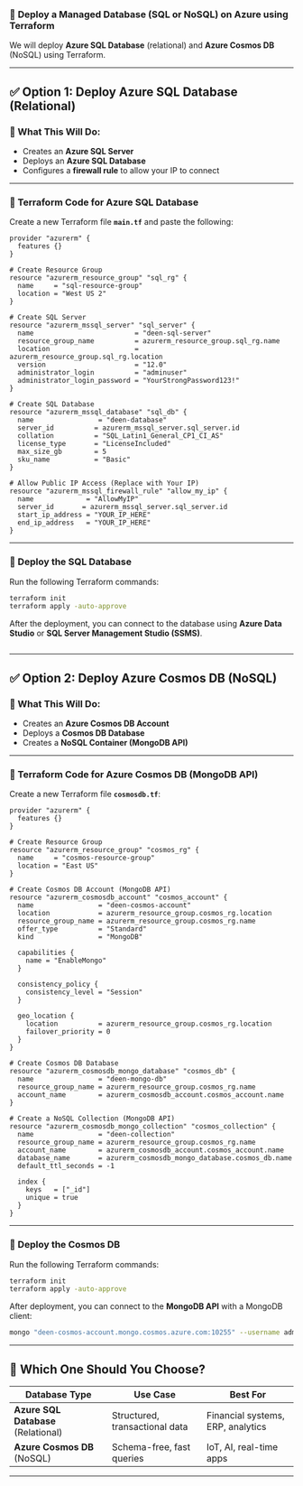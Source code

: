 ### 🚀 **Deploy a Managed Database (SQL or NoSQL) on Azure using Terraform**  
We will deploy **Azure SQL Database** (relational) and **Azure Cosmos DB** (NoSQL) using Terraform.

---

## **✅ Option 1: Deploy Azure SQL Database (Relational)**
### **📌 What This Will Do:**
- Creates an **Azure SQL Server**
- Deploys an **Azure SQL Database**
- Configures a **firewall rule** to allow your IP to connect

---

### **📜 Terraform Code for Azure SQL Database**
Create a new Terraform file **`main.tf`** and paste the following:

```hcl
provider "azurerm" {
  features {}
}

# Create Resource Group
resource "azurerm_resource_group" "sql_rg" {
  name     = "sql-resource-group"
  location = "West US 2"
}

# Create SQL Server
resource "azurerm_mssql_server" "sql_server" {
  name                         = "deen-sql-server"
  resource_group_name          = azurerm_resource_group.sql_rg.name
  location                     = azurerm_resource_group.sql_rg.location
  version                      = "12.0"
  administrator_login          = "adminuser"
  administrator_login_password = "YourStrongPassword123!"
}

# Create SQL Database
resource "azurerm_mssql_database" "sql_db" {
  name                = "deen-database"
  server_id          = azurerm_mssql_server.sql_server.id
  collation          = "SQL_Latin1_General_CP1_CI_AS"
  license_type       = "LicenseIncluded"
  max_size_gb        = 5
  sku_name           = "Basic"
}

# Allow Public IP Access (Replace with Your IP)
resource "azurerm_mssql_firewall_rule" "allow_my_ip" {
  name             = "AllowMyIP"
  server_id       = azurerm_mssql_server.sql_server.id
  start_ip_address = "YOUR_IP_HERE"
  end_ip_address   = "YOUR_IP_HERE"
}
```

---

### **🌟 Deploy the SQL Database**
Run the following Terraform commands:

```sh
terraform init
terraform apply -auto-approve
```

After the deployment, you can connect to the database using **Azure Data Studio** or **SQL Server Management Studio (SSMS)**.

```sh

```

---

## **✅ Option 2: Deploy Azure Cosmos DB (NoSQL)**
### **📌 What This Will Do:**
- Creates an **Azure Cosmos DB Account**
- Deploys a **Cosmos DB Database**
- Creates a **NoSQL Container (MongoDB API)**

---

### **📜 Terraform Code for Azure Cosmos DB (MongoDB API)**
Create a new Terraform file **`cosmosdb.tf`**:

```hcl
provider "azurerm" {
  features {}
}

# Create Resource Group
resource "azurerm_resource_group" "cosmos_rg" {
  name     = "cosmos-resource-group"
  location = "East US"
}

# Create Cosmos DB Account (MongoDB API)
resource "azurerm_cosmosdb_account" "cosmos_account" {
  name                = "deen-cosmos-account"
  location            = azurerm_resource_group.cosmos_rg.location
  resource_group_name = azurerm_resource_group.cosmos_rg.name
  offer_type          = "Standard"
  kind                = "MongoDB"

  capabilities {
    name = "EnableMongo"
  }

  consistency_policy {
    consistency_level = "Session"
  }

  geo_location {
    location          = azurerm_resource_group.cosmos_rg.location
    failover_priority = 0
  }
}

# Create Cosmos DB Database
resource "azurerm_cosmosdb_mongo_database" "cosmos_db" {
  name                = "deen-mongo-db"
  resource_group_name = azurerm_resource_group.cosmos_rg.name
  account_name        = azurerm_cosmosdb_account.cosmos_account.name
}

# Create a NoSQL Collection (MongoDB API)
resource "azurerm_cosmosdb_mongo_collection" "cosmos_collection" {
  name                = "deen-collection"
  resource_group_name = azurerm_resource_group.cosmos_rg.name
  account_name        = azurerm_cosmosdb_account.cosmos_account.name
  database_name       = azurerm_cosmosdb_mongo_database.cosmos_db.name
  default_ttl_seconds = -1

  index {
    keys   = ["_id"]
    unique = true
  }
}
```

---

### **🌟 Deploy the Cosmos DB**
Run the following Terraform commands:

```sh
terraform init
terraform apply -auto-approve
```

After deployment, you can connect to the **MongoDB API** with a MongoDB client:

```sh
mongo "deen-cosmos-account.mongo.cosmos.azure.com:10255" --username adminuser --password "YourPassword"
```

---

## **🚀 Which One Should You Choose?**
| **Database Type** | **Use Case** | **Best For** |
|-------------------|-------------|-------------|
| **Azure SQL Database** (Relational) | Structured, transactional data | Financial systems, ERP, analytics |
| **Azure Cosmos DB** (NoSQL) | Schema-free, fast queries | IoT, AI, real-time apps |

---
